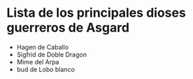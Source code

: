 # Lista de los principales dioses guerreros de Asgard

* Hagen de Caballo
* Sigfrid de Doble Dragon
* Mime del Arpa
* bud de Lobo blanco